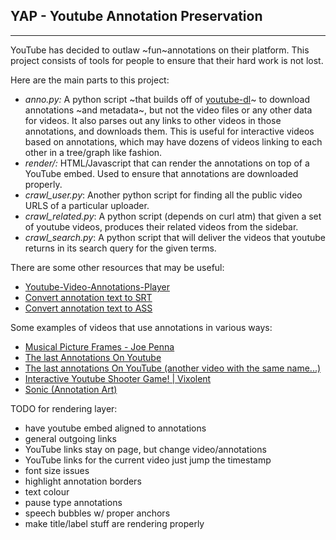 ## YAP - Youtube Annotation Preservation
---------------

YouTube has decided to outlaw ~fun~annotations on their platform. This project consists of tools for people to ensure that their hard work is not lost.

Here are the main parts to this project:

 - _anno.py:_ A python script ~that builds off of [youtube-dl](https://rg3.github.io/youtube-dl/)~ to download annotations ~and metadata~, but not the video files or any other data for videos. It also parses out any links to other videos in those annotations, and downloads them. This is useful for interactive videos based on annotations, which may have dozens of videos linking to each other in a tree/graph like fashion.
 - _render/:_ HTML/Javascript that can render the annotations on top of a YouTube embed. Used to ensure that annotations are downloaded properly.
 - _crawl\_user.py_: Another python script for finding all the public video URLS of a particular uploader.
 - _crawl\_related.py_: A python script (depends on curl atm) that given a set of youtube videos, produces their related videos from the sidebar.
 - _crawl\_search.py_: A python script that will deliver the videos that youtube returns in its search query for the given terms.
 
There are some other resources that may be useful:

 - [Youtube-Video-Annotations-Player](https://github.com/ttsiodras/Youtube-Video-Annotations-Player)
 - [Convert annotation text to SRT](https://github.com/germanger/youtubeannotations-to-srt)
 - [Convert annotation text to ASS](https://github.com/nirbheek/youtube-ass)
 
Some examples of videos that use annotations in various ways:
 - [Musical Picture Frames - Joe Penna](https://www.youtube.com/watch?v=zxYXg5vhqjw)
 - [The last Annotations On Youtube](https://www.youtube.com/watch?v=6pv2qxbiabc)
 - [The last annotations On YouTube (another video with the same name...)](https://www.youtube.com/watch?v=M2ryDEyyrXE)
 - [Interactive Youtube Shooter Game! | Vixolent](https://www.youtube.com/watch?v=iCnlAC4OM38)
 - [Sonic (Annotation Art)](https://www.youtube.com/watch?v=NsPoyMzsVOU)
 
TODO for rendering layer:

 - have youtube embed aligned to annotations
 - general outgoing links
 - YouTube links stay on page, but change video/annotations
 - YouTube links for the current video just jump the timestamp 
 - font size issues
 - highlight annotation borders
 - text colour
 - pause type annotations
 - speech bubbles w/ proper anchors
 - make title/label stuff are rendering properly
 